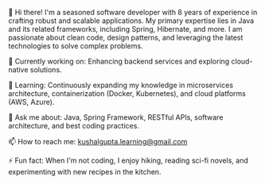 👋 Hi there! I'm a seasoned software developer with 8 years of experience in crafting robust and scalable applications. My primary expertise lies in Java and its related frameworks, including Spring, Hibernate, and more. I am passionate about clean code, design patterns, and leveraging the latest technologies to solve complex problems.

🔭 Currently working on: Enhancing backend services and exploring cloud-native solutions.

🌱 Learning: Continuously expanding my knowledge in microservices architecture, containerization (Docker, Kubernetes), and cloud platforms (AWS, Azure).

💬 Ask me about: Java, Spring Framework, RESTful APIs, software architecture, and best coding practices.

📫 How to reach me: kushalgupta.learning@gmail.com

⚡ Fun fact: When I'm not coding, I enjoy hiking, reading sci-fi novels, and experimenting with new recipes in the kitchen.
